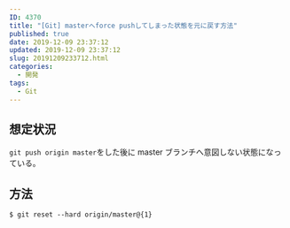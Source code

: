 ```yaml
---
ID: 4370
title: "[Git] masterへforce pushしてしまった状態を元に戻す方法"
published: true
date: 2019-12-09 23:37:12
updated: 2019-12-09 23:37:12
slug: 20191209233712.html
categories:
  - 開発
tags:
  - Git
---
```


## 想定状況

`git push origin master`をした後に master ブランチへ意図しない状態になっている。

## 方法

```
$ git reset --hard origin/master@{1}
```
